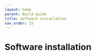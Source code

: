 ```yaml
--- 
layout: home
parent: Build guide
title: Software installation
nav_order: 15
--- 
```

# Software installation

